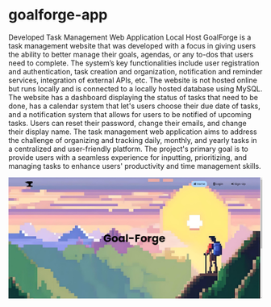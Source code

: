 # goalforge-app
Developed Task Management Web Application Local Host
GoalForge is a task management website that was developed with a focus in giving users the ability to better manage their goals, agendas, or any to-dos that users need to complete.
The system’s key functionalities include user registration and authentication, task creation and organization, notification and reminder services, integration of external APIs, etc.
The website is not hosted online but runs locally and is connected to a locally hosted database using MySQL.
The website has a dashboard displaying the status of tasks that need to be done, has a calendar system that let's users choose their due date of tasks, and a notification system that allows for users
to be notified of upcoming tasks.
Users can reset their password, change their emails, and change their display name.
The task management web application aims to address the challenge of organizing and tracking daily, monthly, and yearly tasks in a centralized and user-friendly platform. The project's primary goal is to provide users with a seamless experience for inputting, prioritizing, and managing tasks to enhance users' productivity and time management skills. 


![alt text](https://github.com/alexstudent13/goalforge-app/blob/main/GoalForge%20Pictures/unnamed.png)
